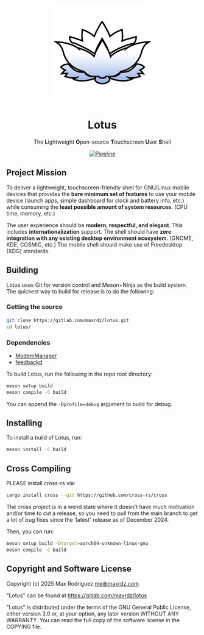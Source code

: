 <div align="center">
    <img src="./data/icons/hicolor/scalable/apps/icon.svg">
    <h1>Lotus</h1>
    <p>
        The <b>L</b>ightweight <b>O</b>pen-source <b>T</b>ouchscreen
        <b>U</b>ser <b>S</b>hell
    </p>
    <a href="https://gitlab.com/maxrdz/lotus/-/pipelines/latest"><img src="https://gitlab.com/maxrdz/lotus/badges/master/pipeline.svg" alt="Pipeline" /></a>
</div>

## Project Mission

To deliver a lightweight, touchscreen-friendly shell for GNU/Linux mobile
devices that provides the **bare minimum set of features** to use your mobile
device (launch apps, simple dashboard for clock and battery info, etc.) while
consuming the **least possible amount of system resources**. (CPU time, memory,
etc.)

The user experience should be **modern, respectful, and elegant**. This includes
**internationalization** support. The shell should have **zero integration with
any existing desktop environment ecosystem**. (GNOME, KDE, COSMIC, etc.) The
mobile shell should make use of Freedesktop (XDG) standards.

## Building

Lotus uses Git for version control and Meson+Ninja as the build system.
The quickest way to build for release is to do the following:

### Getting the source

```sh
git clone https://gitlab.com/maxrdz/lotus.git
cd lotus/
```

### Dependencies

- [ModemManager](https://gitlab.freedesktop.org/mobile-broadband/ModemManager/)
- [feedbackd](https://source.puri.sm/Librem5/feedbackd)

To build Lotus, run the following in the repo root directory:

```sh
meson setup build
meson compile -C build
```

You can append the `-Dprofile=debug` argument to build for debug.

## Installing

To install a build of Lotus, run:

```sh
meson install -C build
```

## Cross Compiling

PLEASE install cross-rs via:

```sh
cargo install cross --git https://github.com/cross-rs/cross
```

The cross project is in a weird state where it doesn't have much motivation
and/or time to cut a release, so you need to pull from the main branch to
get a lot of bug fixes since the 'latest' release as of December 2024.

Then, you can run:

```sh
meson setup build -Dtarget=aarch64-unknown-linux-gnu
meson compile -C build
```

## Copyright and Software License

Copyright (c) 2025 Max Rodriguez <me@maxrdz.com>

"Lotus" can be found at https://gitlab.com/maxrdz/lotus

"Lotus" is distributed under the terms of the GNU General Public
License, either version 3.0 or, at your option, any later
version WITHOUT ANY WARRANTY. You can read the full copy of
the software license in the COPYING file.

